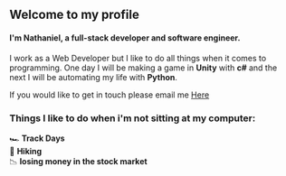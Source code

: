 ## Welcome to my profile

#### I'm Nathaniel, a full-stack developer and software engineer.

I work as a Web Developer but I like to do all things when it comes to programming. One day I will be making a game in **Unity** with **c#** and the next I will be automating my life with **Python**. 

If you would like to get in touch please email me [Here](mailto:nathanielredmon@gmail.com)

### Things I like to do when i'm not sitting at my computer: 
:racing_car: **Track Days** <br>
:hiking_boot: **Hiking** <br>
:chart_with_downwards_trend: **losing money in the stock market** <br>
